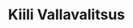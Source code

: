 ---
title: Kiili Vallavalitsus
maintainer_name: Iren Jõeleht
maintainer_email: iren.joeleht@kiilivald.ee
description: '' 
twitter: ''
---